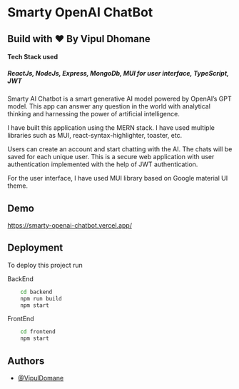 
# Smarty OpenAI ChatBot
## Build with ♥ By Vipul Dhomane

#### Tech Stack used 
##### ReactJs, NodeJs, Express, MongoDb, MUI for user interface, TypeScript, JWT 
Smarty AI Chatbot is a smart generative AI model powered by OpenAI’s GPT model. This app can answer any question in the world with analytical thinking and harnessing the power of artificial intelligence.

I have built this application using the MERN stack. I have used multiple libraries such as MUI, react-syntax-highlighter, toaster, etc.

Users can create an account and start chatting with the AI. The chats will be saved for each unique user. This is a secure web application with user authentication implemented with the help of JWT authentication.

For the user interface, I have used MUI library based on Google material UI theme.
## Demo
https://smarty-openai-chatbot.vercel.app/



## Deployment

To deploy this project run

BackEnd
```bash
    cd backend
    npm run build
    npm start
```

FrontEnd
```bash
    cd frontend
    npm start
```


## Authors

- [@VipulDomane](https://www.github.com/vipuldhomane)

